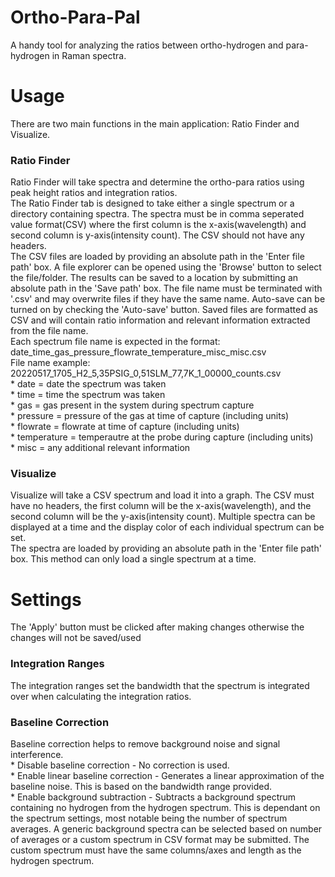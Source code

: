 # Ortho-Para-Pal
A handy tool for analyzing the ratios between ortho-hydrogen and para-hydrogen in Raman spectra.

# Usage
There are two main functions in the main application: Ratio Finder and Visualize.
### Ratio Finder
Ratio Finder will take spectra and determine the ortho-para ratios using peak height ratios and integration ratios. <br />
The Ratio Finder tab is designed to take either a single spectrum or a directory containing spectra. The spectra must be in comma seperated value format(CSV) where the first column is the x-axis(wavelength) and second column is y-axis(intensity count). The CSV should not have any headers. <br />
The CSV files are loaded by providing an absolute path in the 'Enter file path' box. A file explorer can be opened using the 'Browse' button to select the file/folder.
The results can be saved to a location by submitting an absolute path in the 'Save path' box. The file name must be terminated with '.csv' and may overwrite files if they have the same name. Auto-save can be turned on by checking the 'Auto-save' button. Saved files are formatted as CSV and will contain ratio information and relevant information extracted from the file name.<br />
Each spectrum file name is expected in the format: <br /> date_time_gas_pressure_flowrate_temperature_misc_misc.csv <br />
File name example: 20220517_1705_H2_5,35PSIG_0,51SLM_77,7K_1_00000_counts.csv <br />
    * date = date the spectrum was taken <br />
    * time = time the spectrum was taken <br />
    * gas = gas present in the system during spectrum capture <br />
    * pressure = pressure of the gas at time of capture (including units) <br />
    * flowrate = flowrate at time of capture (including units) <br />
    * temperature = temperautre at the probe during capture (including units) <br />
    * misc = any additional relevant information <br />

### Visualize
Visualize will take a CSV spectrum and load it into a graph. The CSV must have no headers, the first column will be the x-axis(wavelength), and the second column will be the y-axis(intensity count). Multiple spectra can be displayed at a time and the display color of each individual spectrum can be set. <br />
The spectra are loaded by providing an absolute path in the 'Enter file path' box. This method can only load a single spectrum at a time. <br />

# Settings
The 'Apply' button must be clicked after making changes otherwise the changes will not be saved/used
### Integration Ranges
The integration ranges set the bandwidth that the spectrum is integrated over when calculating the integration ratios. <br />

### Baseline Correction
Baseline correction helps to remove background noise and signal interference. <br />
    * Disable baseline correction - No correction is used. <br />
    * Enable linear baseline correction - Generates a linear approximation of the baseline noise. This is based on the bandwidth range provided. <br />
    * Enable background subtraction - Subtracts a background spectrum containing no hydrogen from the hydrogen spectrum. This is dependant on the spectrum settings, most notable being the number of spectrum averages. A generic background spectra can be selected based on number of averages or a custom spectrum in CSV format may be submitted. The custom spectrum must have the same columns/axes and length as the hydrogen spectrum. <br />
